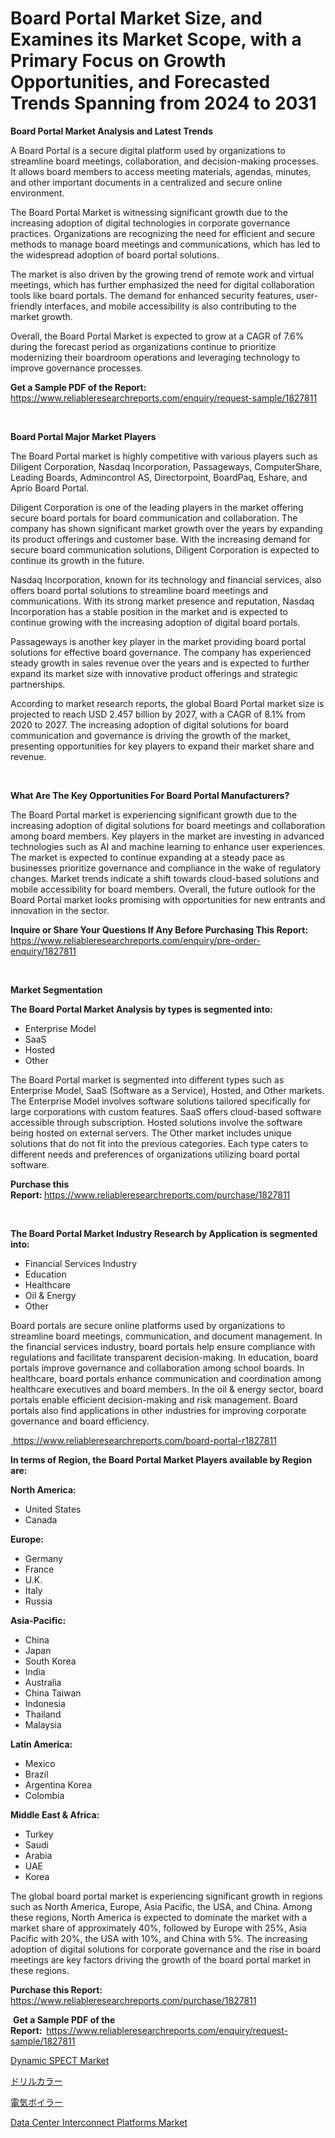 <p><h1>Board Portal Market Size, and Examines its Market Scope, with a Primary Focus on Growth Opportunities, and Forecasted Trends Spanning from 2024 to 2031</h1></p><p><strong>Board Portal Market Analysis and Latest Trends</strong></p>
<p><p>A Board Portal is a secure digital platform used by organizations to streamline board meetings, collaboration, and decision-making processes. It allows board members to access meeting materials, agendas, minutes, and other important documents in a centralized and secure online environment.</p><p>The Board Portal Market is witnessing significant growth due to the increasing adoption of digital technologies in corporate governance practices. Organizations are recognizing the need for efficient and secure methods to manage board meetings and communications, which has led to the widespread adoption of board portal solutions.</p><p>The market is also driven by the growing trend of remote work and virtual meetings, which has further emphasized the need for digital collaboration tools like board portals. The demand for enhanced security features, user-friendly interfaces, and mobile accessibility is also contributing to the market growth.</p><p>Overall, the Board Portal Market is expected to grow at a CAGR of 7.6% during the forecast period as organizations continue to prioritize modernizing their boardroom operations and leveraging technology to improve governance processes.</p></p>
<p><strong>Get a Sample PDF of the Report:&nbsp;</strong> <a href="https://www.reliableresearchreports.com/enquiry/request-sample/1827811">https://www.reliableresearchreports.com/enquiry/request-sample/1827811</a></p>
<p>&nbsp;</p>
<p><strong>Board Portal Major Market Players</strong></p>
<p><p>The Board Portal market is highly competitive with various players such as Diligent Corporation, Nasdaq Incorporation, Passageways, ComputerShare, Leading Boards, Admincontrol AS, Directorpoint, BoardPaq, Eshare, and Aprio Board Portal. </p><p>Diligent Corporation is one of the leading players in the market offering secure board portals for board communication and collaboration. The company has shown significant market growth over the years by expanding its product offerings and customer base. With the increasing demand for secure board communication solutions, Diligent Corporation is expected to continue its growth in the future.</p><p>Nasdaq Incorporation, known for its technology and financial services, also offers board portal solutions to streamline board meetings and communications. With its strong market presence and reputation, Nasdaq Incorporation has a stable position in the market and is expected to continue growing with the increasing adoption of digital board portals.</p><p>Passageways is another key player in the market providing board portal solutions for effective board governance. The company has experienced steady growth in sales revenue over the years and is expected to further expand its market size with innovative product offerings and strategic partnerships.</p><p>According to market research reports, the global Board Portal market size is projected to reach USD 2.457 billion by 2027, with a CAGR of 8.1% from 2020 to 2027. The increasing adoption of digital solutions for board communication and governance is driving the growth of the market, presenting opportunities for key players to expand their market share and revenue.</p></p>
<p>&nbsp;</p>
<p><strong>What Are The Key Opportunities For Board Portal Manufacturers?</strong></p>
<p><p>The Board Portal market is experiencing significant growth due to the increasing adoption of digital solutions for board meetings and collaboration among board members. Key players in the market are investing in advanced technologies such as AI and machine learning to enhance user experiences. The market is expected to continue expanding at a steady pace as businesses prioritize governance and compliance in the wake of regulatory changes. Market trends indicate a shift towards cloud-based solutions and mobile accessibility for board members. Overall, the future outlook for the Board Portal market looks promising with opportunities for new entrants and innovation in the sector.</p></p>
<p><strong>Inquire or Share Your Questions If Any Before Purchasing This Report:</strong> <a href="https://www.reliableresearchreports.com/enquiry/pre-order-enquiry/1827811">https://www.reliableresearchreports.com/enquiry/pre-order-enquiry/1827811</a></p>
<p>&nbsp;</p>
<p><strong>Market Segmentation</strong></p>
<p><strong>The Board Portal Market Analysis by types is segmented into:</strong></p>
<p><ul><li>Enterprise Model</li><li>SaaS</li><li>Hosted</li><li>Other</li></ul></p>
<p><p>The Board Portal market is segmented into different types such as Enterprise Model, SaaS (Software as a Service), Hosted, and Other markets. The Enterprise Model involves software solutions tailored specifically for large corporations with custom features. SaaS offers cloud-based software accessible through subscription. Hosted solutions involve the software being hosted on external servers. The Other market includes unique solutions that do not fit into the previous categories. Each type caters to different needs and preferences of organizations utilizing board portal software.</p></p>
<p><strong>Purchase this Report:&nbsp;</strong><a href="https://www.reliableresearchreports.com/purchase/1827811">https://www.reliableresearchreports.com/purchase/1827811</a></p>
<p>&nbsp;</p>
<p><strong>The Board Portal Market Industry Research by Application is segmented into:</strong></p>
<p><ul><li>Financial Services Industry</li><li>Education</li><li>Healthcare</li><li>Oil & Energy</li><li>Other</li></ul></p>
<p><p>Board portals are secure online platforms used by organizations to streamline board meetings, communication, and document management. In the financial services industry, board portals help ensure compliance with regulations and facilitate transparent decision-making. In education, board portals improve governance and collaboration among school boards. In healthcare, board portals enhance communication and coordination among healthcare executives and board members. In the oil & energy sector, board portals enable efficient decision-making and risk management. Board portals also find applications in other industries for improving corporate governance and board efficiency.</p></p>
<p><a href="https://www.reliableresearchreports.com/board-portal-r1827811">&nbsp;https://www.reliableresearchreports.com/board-portal-r1827811</a></p>
<p><strong>In terms of Region, the Board Portal Market Players available by Region are:</strong></p>
<p>
    <p> <strong> North America: </strong>
        <ul>
            <li>United States</li>
            <li>Canada</li>
        </ul>
        </p> 
    <p> <strong> Europe: </strong>
        <ul>
            <li>Germany</li>
            <li>France</li>
            <li>U.K.</li>
            <li>Italy</li>
            <li>Russia</li>
        </ul>
        </p> 
    <p> <strong> Asia-Pacific: </strong>
        <ul>
            <li>China</li>
            <li>Japan</li>
            <li>South Korea</li>
            <li>India</li>
            <li>Australia</li>
            <li>China Taiwan</li>
            <li>Indonesia</li>
            <li>Thailand</li>
            <li>Malaysia</li>
        </ul>
        </p> 
    <p> <strong> Latin America: </strong>
        <ul>
            <li>Mexico</li>
            <li>Brazil</li>
            <li>Argentina Korea</li>
            <li>Colombia</li>
        </ul>
        </p> 
    <p> <strong> Middle East & Africa: </strong>
        <ul>
            <li>Turkey</li>
            <li>Saudi</li>
            <li>Arabia</li>
            <li>UAE</li>
            <li>Korea</li>
        </ul>
    </p>
    </p>
<p><p>The global board portal market is experiencing significant growth in regions such as North America, Europe, Asia Pacific, the USA, and China. Among these regions, North America is expected to dominate the market with a market share of approximately 40%, followed by Europe with 25%, Asia Pacific with 20%, the USA with 10%, and China with 5%. The increasing adoption of digital solutions for corporate governance and the rise in board meetings are key factors driving the growth of the board portal market in these regions.</p></p>
<p><strong>Purchase this Report: </strong><a href="https://www.reliableresearchreports.com/purchase/1827811">https://www.reliableresearchreports.com/purchase/1827811</a></p>
<p>&nbsp;<strong>Get a Sample PDF of the Report:&nbsp;&nbsp;</strong><a href="https://www.reliableresearchreports.com/enquiry/request-sample/1827811">https://www.reliableresearchreports.com/enquiry/request-sample/1827811</a></p>
<p><strong></strong></p>
<p><p><a href="https://github.com/Valeridd446677/Market-Research-Report-List-1/blob/main/dynamic-spect-market.md">Dynamic SPECT Market</a></p><p><a href="https://github.com/DwightHuels1/Market-Research-Report-List-2/blob/main/7400667181460.md">ドリルカラー</a></p><p><a href="https://github.com/JanickJohns/Market-Research-Report-List-1/blob/main/1857276181461.md">電気ボイラー</a></p><p><a href="https://github.com/bushilahore52/Market-Research-Report-List-1/blob/main/data-center-interconnect-platforms-market.md">Data Center Interconnect Platforms Market</a></p></p>